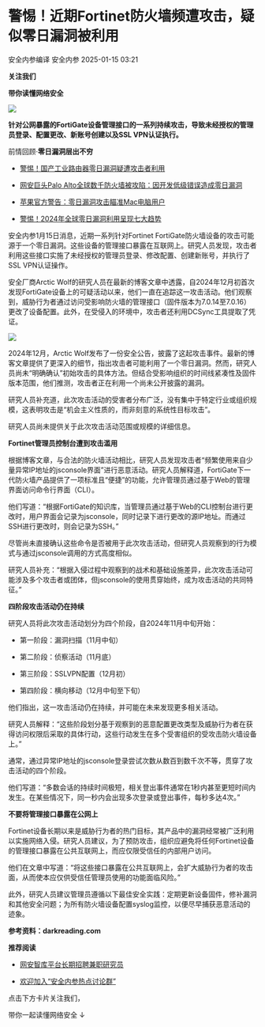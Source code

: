 #  警惕！近期Fortinet防火墙频遭攻击，疑似零日漏洞被利用   
安全内参编译  安全内参   2025-01-15 03:21  
  
**关注我们**  
  
  
**带你读懂网络安全**  
  
  
![](https://mmbiz.qpic.cn/sz_mmbiz_jpg/FzZb53e8g7sMXyB0LNiawyjYlNYg8MN3q3SljmSYVrqpNTMqHnhMFD2VL4YBgEib9tyPpjO0U9CbbayhiakjRMzhA/640?wx_fmt=webp&from=appmsg "")  
  
  
**针对公网暴露的FortiGate设备管理接口的一系列持续攻击，导致未经授权的管理员登录、配置更改、新账号创建以及SSL VPN认证执行。**  
  
前情回顾·**零日漏洞层出不穷**  
- [警惕！国产工业路由器零日漏洞疑遭攻击者利用](https://mp.weixin.qq.com/s?__biz=MzI4NDY2MDMwMw==&mid=2247513393&idx=1&sn=1a9e508382839d999a5a0058560e6b35&scene=21#wechat_redirect)  
  
  
- [网安巨头Palo Alto全球数千防火墙被攻陷：因开发低级错误造成零日漏洞](https://mp.weixin.qq.com/s?__biz=MzI4NDY2MDMwMw==&mid=2247513156&idx=1&sn=4ff7c148a1693c0de1be122e65851155&scene=21#wechat_redirect)  
  
  
- [苹果官方警告：零日漏洞攻击瞄准Mac电脑用户](https://mp.weixin.qq.com/s?__biz=MzI4NDY2MDMwMw==&mid=2247513122&idx=1&sn=2328bb653dc07fdeeef3cf0c73e59668&scene=21#wechat_redirect)  
  
  
- [警惕！2024年全球零日漏洞利用呈现七大趋势](https://mp.weixin.qq.com/s?__biz=MzI4NDY2MDMwMw==&mid=2247513353&idx=1&sn=cc572d3391797a15aa66590d70d0ac96&scene=21#wechat_redirect)  
  
  
  
  
安全内参1月15日消息，近期一系列针对Fortinet FortiGate防火墙设备的攻击可能源于一个零日漏洞。这些设备的管理接口暴露在互联网上。研究人员发现，攻击者利用这些接口实施了未经授权的管理员登录、修改配置、创建新账号，并执行了SSL VPN认证操作。  
  
安全厂商Arctic Wolf的研究人员在最新的博客文章中透露，自2024年12月初首次发现FortiGate设备上的可疑活动以来，他们一直在追踪这一攻击活动。他们观察到，威胁行为者通过访问受影响防火墙的管理接口（固件版本为7.0.14至7.0.16）更改了设备配置。此外，在受侵入的环境中，攻击者还利用DCSync工具提取了凭证。  
  
![](https://mmbiz.qpic.cn/sz_mmbiz_png/FzZb53e8g7sMXyB0LNiawyjYlNYg8MN3qibMmmjUNoZQibFp3ObkCCw14yR6QXsicQnzF9pCca4KiaLvyHbABC5Kia8A/640?wx_fmt=png&from=appmsg "")  
  
  
2024年12月，Arctic Wolf发布了一份安全公告，披露了这起攻击事件。最新的博客文章提供了更深入的细节，指出攻击者可能利用了一个零日漏洞。然而，研究人员尚未“明确确认”初始攻击的具体方法。但结合受影响组织的时间线紧凑性及固件版本范围，他们推测，攻击者正在利用一个尚未公开披露的漏洞。  
  
研究人员补充道，此次攻击活动的受害者分布广泛，没有集中于特定行业或组织规模，这表明攻击是“机会主义性质的，而非刻意的系统性目标攻击”。  
  
研究人员尚未提供关于此次攻击活动范围或规模的详细信息。  
  
  
**Fortinet管理员控制台遭到攻击滥用**  
  
  
  
根据博客文章，与合法的防火墙活动相比，研究人员发现攻击者“频繁使用来自少量异常IP地址的jsconsole界面”进行恶意活动。研究人员解释道，FortiGate下一代防火墙产品提供了一项标准且“便捷”的功能，允许管理员通过基于Web的管理界面访问命令行界面（CLI）。  
  
他们写道：“根据FortiGate的知识库，当管理员通过基于Web的CLI控制台进行更改时，用户界面会记录为jsconsole，同时记录下进行更改的源IP地址。而通过SSH进行更改时，则会记录为SSH。”  
  
尽管尚未直接确认这些命令是否被用于此次攻击活动，但研究人员观察到的行为模式与通过jsconsole调用的方式高度相似。  
  
研究人员补充：“根据入侵过程中观察到的战术和基础设施差异，此次攻击活动可能涉及多个攻击者或团体，但jsconsole的使用贯穿始终，成为攻击活动的共同特征。”  
  
  
**四阶段攻击活动仍在持续**  
  
  
  
研究人员将此次攻击活动划分为四个阶段，自2024年11月中旬开始：  
- 第一阶段：漏洞扫描（11月中旬）  
  
- 第二阶段：侦察活动（11月底）  
  
- 第三阶段：SSLVPN配置（12月初）  
  
- 第四阶段：横向移动（12月中旬至下旬）  
  
他们指出，这一攻击活动仍在持续，并可能在未来发现更多相关活动。  
  
研究人员解释：“这些阶段划分基于观察到的恶意配置更改类型及威胁行为者在获得访问权限后采取的具体行动，这些行动发生在多个受害组织的受攻击防火墙设备上。”  
  
通常，通过异常IP地址的jsconsole登录尝试次数从数百到数千次不等，贯穿了攻击活动的四个阶段。  
  
他们写道：“多数会话的持续时间极短，相关登出事件通常在1秒内甚至更短时间内发生。在某些情况下，同一秒内会出现多次登录或登出事件，每秒多达4次。”  
  
  
**不要将管理接口暴露在公网上**  
  
  
  
Fortinet设备长期以来是威胁行为者的热门目标，其产品中的漏洞经常被广泛利用以实施网络入侵。研究人员建议，为了预防攻击，组织应避免将任何Fortinet设备的管理接口暴露在公共互联网上，而应仅限受信任的内部用户访问。  
  
他们在文章中写道：“将这些接口暴露在公共互联网上，会扩大威胁行为者的攻击面，从而使本应仅供受信任管理员使用的功能面临风险。”  
  
此外，研究人员建议管理员遵循以下最佳安全实践：定期更新设备固件，修补漏洞和其他安全问题；为所有防火墙设备配置syslog监控，以便尽早捕获恶意活动的迹象。  
  
  
**参考资料：darkreading.com**  
  
  
**推荐阅读**  
- [网安智库平台长期招聘兼职研究员](http://mp.weixin.qq.com/s?__biz=MzI4NDY2MDMwMw==&mid=2247499450&idx=2&sn=2da3ca2e0b4d4f9f56ea7f7579afc378&chksm=ebfab99adc8d308c3ba6e7a74bd41beadf39f1b0e38a39f7235db4c305c06caa49ff63a0cc1d&scene=21#wechat_redirect)  
  
  
- [欢迎加入“安全内参热点讨论群”](https://mp.weixin.qq.com/s?__biz=MzI4NDY2MDMwMw==&mid=2247501251&idx=1&sn=8b6ebecbe80c1c72317948494f87b489&chksm=ebfa82e3dc8d0bf595d039e75b446e14ab96bf63cf8ffc5d553b58248dde3424fb18e6947440&token=525430415&lang=zh_CN&scene=21#wechat_redirect)  
  
  
  
  
  
  
  
点击下方卡片关注我们，  
  
带你一起读懂网络安全 ↓  
  
  
  
  

